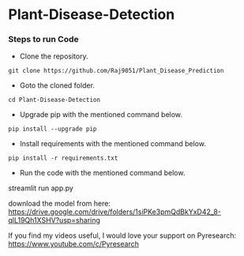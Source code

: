 # Plant-Disease-Detection



### Steps to run Code
- Clone the repository.
```
git clone https://github.com/Raj9051/Plant_Disease_Prediction
```
- Goto the cloned folder.
```
cd Plant-Disease-Detection

```
- Upgrade pip with the mentioned command below.
```
pip install --upgrade pip
```
- Install requirements with the mentioned command below.
```
pip install -r requirements.txt
```
- Run the code with the mentioned command below.

streamlit run app.py 
 




download the model from here: https://drive.google.com/drive/folders/1siPKe3pmQdBkYxD42_8-qlL19Qh1XSHV?usp=sharing



If you find my videos useful,  I would love your support on Pyresearch: https://www.youtube.com/c/Pyresearch

